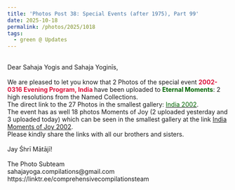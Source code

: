 ```yaml
---
title: 'Photos Post 38: Special Events (after 1975), Part 99'
date: 2025-10-18
permalink: /photos/2025/1018
tags:
  - green @ Updates
---
```


<p>
<br>
Dear Sahaja Yogis and Sahaja Yoginīs,<br>
<br>
We are pleased to let you know that 2 Photos of the special event <font color="Crimson"><b> 2002-0316 Evening Program, India </b></font> have been uploaded to <font color="DarkGreen"><b>Eternal Moments</b></font>: 2 high resolutions from the Named Collections.<br>
The direct link to the 27 Photos in the smallest gallery: <a href="https://eternalmoments.smugmug.com/Countries/India/2002"><font color="DarkGreen">India 2002</font></a>.<br>
The event has as well 18 photos Moments of Joy (2 uploaded yesterday and 3 uploaded today) which can be seen in the smallest gallery at the link <a href="https://eternalmoments.smugmug.com/Countries/India/Moments-of-Joy-2002/"> India Moments of Joy 2002</a>.<br>
Please kindly share the links with all our brothers and sisters.<br>
<br>
Jay Śhrī Mātājī!<br>
<br>
The Photo Subteam<br>
sahajayoga.compilations@gmail.com<br>
https://linktr.ee/comprehensivecompilationsteam
</p>